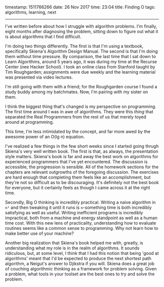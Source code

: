 timestamp: 1511766266
date: 26 Nov 2017
time: 23:04
title: Finding O
tags: algorithms, learning, next

---
I've written before about how I struggle with algorithm problems. I'm finally, eight months after diagnosing the problem, sitting down to figure out what it is about algorithms that I find difficult.

I'm doing two things differently. The first is that I'm using a textbook, specifically Skiena's Algorithm Design Manual. The second is that I'm doing them without time pressure.  By comparison, the last time that I sat down to Learn Algorithms, around 5 years ago, it was during my time at the Recurse Center (nee Hacker School).  I took an online class from Stanford taught by Tim Roughgarden; assignments were due weekly and the learning material was presented via video lectures.

I'm still going with them with a friend; for the Roughgarden course I found a study buddy among my batchmates.  Now, I'm pairing with my sister on them.

I think the biggest thing that's changed is my perspective on programming. The first time around I was in awe of algorithms.  They were this *thing* that separated the Real Programmers from the rest of us that merely toyed around at programming.

This time, I'm less intimidated by the concept, and far more awed by the awesome power of an O(lg n) equation.

I've realized a few things in the few short weeks since I started going thrugh Skiena's very well written book. The first is that, as always, the presentation style matters. Skiena's book is far and away the best work on algorithms for experienced programmers that I've yet encountered. The discussion is accessible, the progression is sensible. All of the homework sections for the chapters are relevant outgrowths of the foregoing discussion.  The exercises are hard enough that completing them feels like an accomplishment, but they're not so difficult as to be discouraging. It's definitely not the best book for everyone, but it certainly feels as though I came across it at the right time.

Secondly, Big O thinking is incredibly practical.  Writing a naive algorithm in `n²` and then tweaking it until it runs is `n`-something time is both incredibly satisfying as well as useful. Writing inefficient programs is incredibly impractical, both from a machine and energy standpoint as well as a human time cost. With this new lens of practicality, understanding how to evaluate routines seems like a common sense to programming. Why not learn how to make better use of your machine?

Another big realization that Skiena's book helped me with, greatly, is understanding what my role is in the realm of algorithms.  It sounds ridiculous, but, at some level, I think that I had this notion that being 'good at algorithms' meant that I'd be expected to produce the next shortest path algorithm, a Neigut's answer to Djikstra if you will.  Skiena does a great job of couching algorithmic thinking as a framework for problem solving.  Given a problem, what tools in your toolset are the best ones to try and solve the problem.
